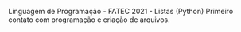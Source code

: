 Linguagem de Programação - FATEC 2021 - Listas (Python)
Primeiro contato com programação e criação de arquivos.